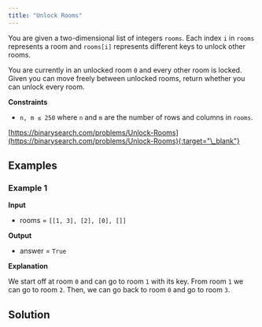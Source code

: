 ```yaml
---
title: "Unlock Rooms"
---
```


You are given a two-dimensional list of integers `rooms`. Each index `i` in `rooms` represents a room and `rooms[i]` represents different keys to unlock other rooms.

You are currently in an unlocked room `0` and every other room is locked. Given you can move freely between unlocked rooms, return whether you can unlock every room.

**Constraints**

- `n, m ≤ 250` where `n` and `m` are the number of rows and columns in `rooms`.

[https://binarysearch.com/problems/Unlock-Rooms](https://binarysearch.com/problems/Unlock-Rooms){:target="\_blank"}

## Examples

### Example 1

**Input**

- rooms = `[[1, 3], [2], [0], []]`

**Output**

- answer = `True`

**Explanation**

We start off at room `0` and can go to room `1` with its key. From room `1` we can go to room `2`. Then, we can go back to room `0` and go to room `3`.

## Solution

<script src="https://gist.github.com/yaeba/16da7be5123724fcf6eccc25581cef5a.js?file=Unlock-Rooms.py"></script>
